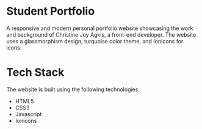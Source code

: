 # Student Portfolio
A responsive and modern personal portfolio website showcasing the work and background of Christine Joy Agkis, a front-end developer. The website uses a glassmorphism design, turquoise color theme, and Ionicons for icons.

# Tech Stack
The website is built using the following technologies:
- HTML5
- CSS3
- Javascript
- Ionicons

